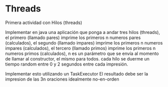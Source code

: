 
# Threads

Primera actividad con Hilos (threads)

Implementar en java una aplicación que ponga a andar tres hilos (threads),
el primero (llamado pares)   imprime los primeros n numeros pares   (calculados),
el segundo (llamado impares) imprime los primeros n numeros impares (calculados),
el tercero (llamado primos)  imprime los primeros n numeros primos  (calculados),
n es un parámetro que se envía al momento de llamar al constructor, el mismo para todos.
cada hilo se duerme un tiempo random entre 0 y 2 segundos entre cada impresión.

Implementar esto utilizando un TaskExecutor
El resultado debe ser la impresion de las 3n oraciones idealmente no-en-orden


